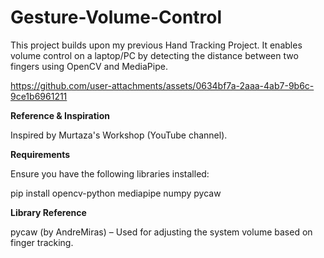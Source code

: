 # Gesture-Volume-Control

This project builds upon my previous Hand Tracking Project. It enables volume control on a laptop/PC by detecting the distance between two fingers using OpenCV and MediaPipe.

https://github.com/user-attachments/assets/0634bf7a-2aaa-4ab7-9b6c-9ce1b6961211


**Reference & Inspiration**

Inspired by Murtaza's Workshop (YouTube channel).

**Requirements**

Ensure you have the following libraries installed:

pip install opencv-python mediapipe numpy pycaw


**Library Reference**

pycaw (by AndreMiras) – Used for adjusting the system volume based on finger tracking.
